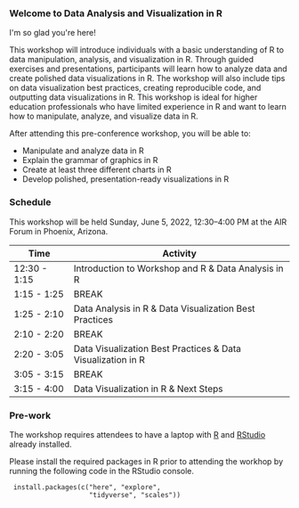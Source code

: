 ### Welcome to Data Analysis and Visualization in R

I'm so glad you're here! 

This workshop will introduce individuals with a basic understanding of R to data manipulation, analysis, and visualization in R. Through guided exercises and presentations, participants will learn how to analyze data and create polished data visualizations in R. The workshop will also include tips on data visualization best practices, creating reproducible code, and outputting data visualizations in R. This workshop is ideal for higher education professionals who have limited experience in R and want to learn how to manipulate, analyze, and visualize data in R.

After attending this pre-conference workshop, you will be able to:
- Manipulate and analyze data in R
- Explain the grammar of graphics in R
- Create at least three different charts in R
- Develop polished, presentation-ready visualizations in R


### Schedule

This workshop will be held Sunday, June 5, 2022, 12:30–4:00 PM at the AIR Forum in Phoenix, Arizona.

| Time | Activity |
| ----------- | ----------- |
| 12:30 - 1:15 | Introduction to Workshop and R & Data Analysis in R |
| 1:15 - 1:25 | BREAK |
| 1:25 - 2:10 | Data Analysis in R & Data Visualization Best Practices |
| 2:10 - 2:20 | BREAK |
| 2:20 - 3:05 | Data Visualization Best Practices & Data Visualization in R |
| 3:05 - 3:15 | BREAK |
| 3:15 - 4:00 | Data Visualization in R & Next Steps |


### Pre-work

The workshop requires attendees to have a laptop with [R](https://www.r-project.org/) and [RStudio](https://www.rstudio.com/) already installed.

Please install the required packages in R prior to attending the workhop by running the following code in the RStudio console.

```
 install.packages(c("here", "explore", 
                    "tidyverse", "scales"))
```
